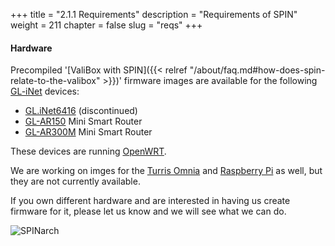 +++
title = "2.1.1 Requirements"
description = "Requirements of SPIN"
weight = 211
chapter = false
slug = "reqs"
+++

#### Hardware
Precompiled '[ValiBox with SPIN]({{< relref "/about/faq.md#how-does-spin-relate-to-the-valibox" >}})' firmware images are available for the following [GL-iNet](https://www.gl-inet.com/) devices:

* [GL.iNet6416](https://www.gl-inet.com/gl-inet6416/) (discontinued)
* [GL-AR150](https://www.gl-inet.com/ar150/) Mini Smart Router
* [GL-AR300M](https://www.gl-inet.com/ar300m/) Mini Smart Router

These devices are running [OpenWRT](https://openwrt.org/).

We are working on imges for the [Turris Omnia](https://omnia.turris.cz/en/) and [Raspberry Pi](https://www.raspberrypi.org/) as well, but they are not currently available. 

If you own different hardware and are interested in having us create firmware for it, please let us know and we will see what we can do. 

![SPINarch](/images/glinet.png?width=40pc&classes=shadow "GL-iNet logo")
